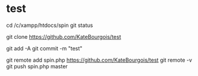 # test
 cd /c/xampp/htdocs/spin
git status

 git clone  https://github.com/KateBourgois/test


git add -A
git commit -m "test"


git remote add spin.php https://github.com/KateBourgois/test
git remote -v
git push spin.php master
